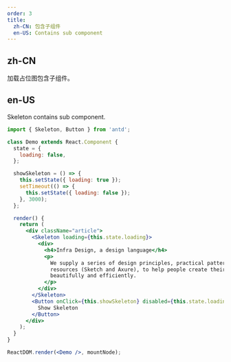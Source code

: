 ```yaml
---
order: 3
title:
  zh-CN: 包含子组件
  en-US: Contains sub component
---
```


## zh-CN

加载占位图包含子组件。

## en-US

Skeleton contains sub component.

```jsx
import { Skeleton, Button } from 'antd';

class Demo extends React.Component {
  state = {
    loading: false,
  };

  showSkeleton = () => {
    this.setState({ loading: true });
    setTimeout(() => {
      this.setState({ loading: false });
    }, 3000);
  };

  render() {
    return (
      <div className="article">
        <Skeleton loading={this.state.loading}>
          <div>
            <h4>Infra Design, a design language</h4>
            <p>
              We supply a series of design principles, practical patterns and high quality design
              resources (Sketch and Axure), to help people create their product prototypes
              beautifully and efficiently.
            </p>
          </div>
        </Skeleton>
        <Button onClick={this.showSkeleton} disabled={this.state.loading}>
          Show Skeleton
        </Button>
      </div>
    );
  }
}

ReactDOM.render(<Demo />, mountNode);
```

<style>
.article h4 {
  margin-bottom: 16px;
}
.article button {
  margin-top: 16px;
}
</style>
